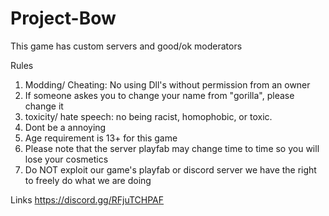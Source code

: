 # Project-Bow

This game has custom servers and good/ok moderators

Rules
1. Modding/ Cheating: No using Dll's without permission from an owner
2. If someone askes you to change your name from "gorilla", please change it
3. toxicity/ hate speech: no being racist, homophobic, or toxic.
4. Dont be a annoying 
5. Age requirement is 13+ for this game
6. Please note that the server playfab may change time to time so you will lose your cosmetics
7. Do NOT exploit our game's playfab or discord server we have the right to freely do what we are doing

   
Links
https://discord.gg/RFjuTCHPAF

